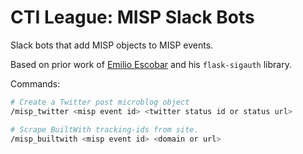 # CTI League: MISP Slack Bots

Slack bots that add MISP objects to MISP events.

Based on prior work of [Emilio Escobar](https://twitter.com/eaescob?lang=enr)
and his `flask-sigauth` library.

Commands:
```bash
# Create a Twitter post microblog object
/misp_twitter <misp event id> <twitter status id or status url>

# Scrape BuiltWith tracking-ids from site.
/misp_builtwith <misp event id> <domain or url>
```

